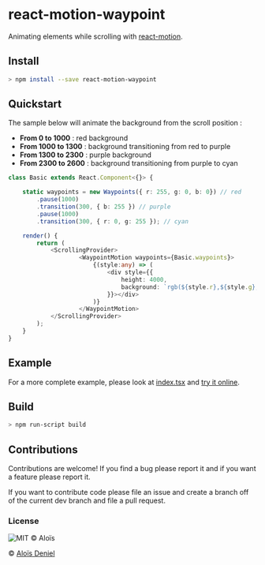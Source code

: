 # react-motion-waypoint

Animating elements while scrolling with [react-motion](https://github.com/chenglou/react-motion).

## Install

```bash
> npm install --save react-motion-waypoint
```

## Quickstart

The sample below will animate the background from the scroll position :

* **From 0 to 1000** : red background
* **From 1000 to 1300** : background transitioning from red to purple 
* **From 1300 to 2300** : purple background
* **From 2300 to 2600** : background transitioning from purple to cyan 

```ts
class Basic extends React.Component<{}> {

    static waypoints = new Waypoints({ r: 255, g: 0, b: 0}) // red
        .pause(1000)
        .transition(300, { b: 255 }) // purple
        .pause(1000)
        .transition(300, { r: 0, g: 255 }); // cyan

    render() {
        return (
            <ScrollingProvider>
                    <WaypointMotion waypoints={Basic.waypoints}>
                        {(style:any) => (
                            <div style={{
                                height: 4000,
                                background: `rgb(${style.r},${style.g},${style.b})`
                            }}></div>
                        )}
                    </WaypointMotion>
            </ScrollingProvider>
        );
    }
}
```

## Example

For a more complete example, please look at [index.tsx](./docs/src/index.tsx) and [try it online](http://aloisdeniel.github.com/react-motion-waypoint).

## Build

```bash
> npm run-script build
```

## Contributions

Contributions are welcome! If you find a bug please report it and if you want a feature please report it.

If you want to contribute code please file an issue and create a branch off of the current dev branch and file a pull request.

### License

![MIT © Aloïs](https://img.shields.io/badge/licence-MIT-blue.svg) 

© [Aloïs Deniel](http://aloisdeniel.github.io)




